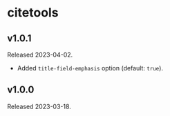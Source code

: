 citetools
========

v1.0.1
------

Released 2023-04-02.
- Added `title-field-emphasis` option (default: `true`).

v1.0.0
------

Released 2023-03-18.
